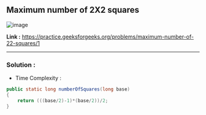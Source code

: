 ## Maximum number of 2X2 squares 

![image](https://user-images.githubusercontent.com/23376002/191559953-9ade6c9b-e7d2-4988-99a1-31f404c23b91.png)


**Link :** https://practice.geeksforgeeks.org/problems/maximum-number-of-22-squares/1


--------------------------------------------------------------------------------------------------------------------------------------------------------


### Solution :

- Time Complexity : 


```java
public static long numberOfSquares(long base)
{
    return (((base/2)-1)*(base/2))/2;
}

```
